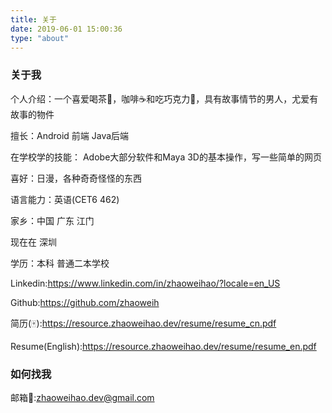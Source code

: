 ```yaml
---
title: 关于
date: 2019-06-01 15:00:36
type: "about"
---
```



### 关于我
个人介绍：一个喜爱喝茶🍵，咖啡☕和吃巧克力🍫，具有故事情节的男人，尤爱有故事的物件

擅长：Android  前端 Java后端

在学校学的技能： Adobe大部分软件和Maya 3D的基本操作，写一些简单的网页

喜好：日漫，各种奇奇怪怪的东西

语言能力：英语(CET6 462)

家乡：中国 广东 江门

现在在 深圳

学历：本科 普通二本学校

Linkedin:https://www.linkedin.com/in/zhaoweihao/?locale=en_US

Github:https://github.com/zhaoweih

简历(🀄️):https://resource.zhaoweihao.dev/resume/resume_cn.pdf

Resume(English):https://resource.zhaoweihao.dev/resume/resume_en.pdf

### 如何找我
邮箱📮:zhaoweihao.dev@gmail.com
